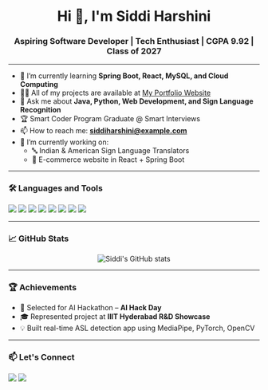 <h1 align="center">Hi 👋, I'm Siddi Harshini</h1>
<h3 align="center">Aspiring Software Developer | Tech Enthusiast | CGPA 9.92 | Class of 2027</h3>

---

- 🌱 I’m currently learning **Spring Boot, React, MySQL, and Cloud Computing**
- 👨‍💻 All of my projects are available at [My Portfolio Website](https://your-portfolio-link.com) <!-- update if you have -->
- 💬 Ask me about **Java, Python, Web Development, and Sign Language Recognition**
- 🏆 Smart Coder Program Graduate @ Smart Interviews
- 📫 How to reach me: **siddiharshini@example.com** <!-- add real email -->
- 🔭 I’m currently working on: 
  - 🔤 Indian & American Sign Language Translators
  - 🛒 E-commerce website in React + Spring Boot

---

### 🛠️ Languages and Tools
<p>
  <img src="https://img.shields.io/badge/Java-blue?style=for-the-badge&logo=java&logoColor=white"/>
  <img src="https://img.shields.io/badge/Python-yellow?style=for-the-badge&logo=python&logoColor=white"/>
  <img src="https://img.shields.io/badge/HTML5-orange?style=for-the-badge&logo=html5&logoColor=white"/>
  <img src="https://img.shields.io/badge/CSS3-blue?style=for-the-badge&logo=css3&logoColor=white"/>
  <img src="https://img.shields.io/badge/JavaScript-F7DF1E?style=for-the-badge&logo=javascript&logoColor=black"/>
  <img src="https://img.shields.io/badge/React-20232A?style=for-the-badge&logo=react&logoColor=61DAFB"/>
  <img src="https://img.shields.io/badge/Spring_Boot-6DB33F?style=for-the-badge&logo=spring-boot&logoColor=white"/>
  <img src="https://img.shields.io/badge/MySQL-00000F?style=for-the-badge&logo=mysql&logoColor=white"/>
</p>

---

### 📈 GitHub Stats
<p align="center">
  <img src="https://github-readme-stats.vercel.app/api?username=siddi-Harshini&show_icons=true&theme=tokyonight" alt="Siddi's GitHub stats" />
</p>

---

### 🏆 Achievements
- 🚀 Selected for AI Hackathon – **AI Hack Day**
- 🎓 Represented project at **IIIT Hyderabad R&D Showcase**
- 💡 Built real-time ASL detection app using MediaPipe, PyTorch, OpenCV

---

### 📫 Let's Connect
<p>
  <a href="mailto:siddiharshini@example.com"><img src="https://img.shields.io/badge/Email-D14836?style=for-the-badge&logo=gmail&logoColor=white" /></a>
  <a href="https://www.linkedin.com/in/your-linkedin-id/"><img src="https://img.shields.io/badge/LinkedIn-blue?style=for-the-badge&logo=linkedin&logoColor=white" /></a>
</p>
